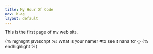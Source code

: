 ```yaml
---
title: My Hour Of Code
nav: blog
layout: default
---
```


This is the first page of my web site.

{% highlight javascript %}
What is your name?
#to see it 
haha
for {}
{% endhighlight %}